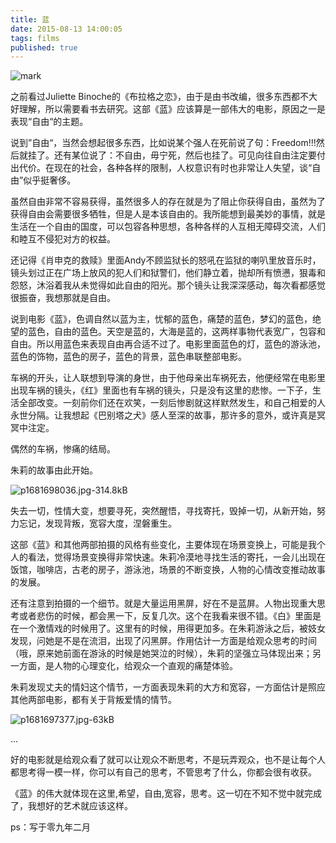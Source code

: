 ```yaml
---
title: 蓝
date: 2015-08-13 14:00:05
tags: films
published: true
---
```


![mark](http://oc1hnrd8p.bkt.clouddn.com/photos/20170227/115342060.jpg)

之前看过Juliette Binoche的《布拉格之恋》，由于是由书改编，很多东西都不大好理解，所以需要看书去研究。这部《蓝》应该算是一部伟大的电影，原因之一是表现“自由“的主题。

说到”自由“，当然会想起很多东西，比如说某个强人在死前说了句：Freedom!!!然后就挂了。还有某位说了：不自由，毋宁死，然后也挂了。可见向往自由注定要付出代价。在现在的社会，各种各样的限制，人权意识有时也非常让人失望，谈“自由”似乎挺奢侈。

虽然自由非常不容易获得，虽然很多人的存在就是为了阻止你获得自由，虽然为了获得自由会需要很多牺牲，但是人是本该自由的。我所能想到最美妙的事情，就是生活在一个自由的国度，可以包容各种思想，各种各样的人互相无障碍交流，人们和睦互不侵犯对方的权益。


<!-- more -->

还记得《肖申克的救赎》里面Andy不顾监狱长的怒吼在监狱的喇叭里放音乐时，镜头划过正在广场上放风的犯人们和狱警们，他们静立着，抛却所有愤懑，狠毒和怨怒，沐浴着我从未觉得如此自由的阳光。那个镜头让我深深感动，每次看都感觉很振奋，我想那就是自由。

说到电影《蓝》，色调自然以蓝为主，忧郁的蓝色，痛楚的蓝色，梦幻的蓝色，绝望的蓝色，自由的蓝色。天空是蓝的，大海是蓝的，这两样事物代表宽广，包容和自由。所以用蓝色来表现自由再合适不过了。电影里面蓝色的灯，蓝色的游泳池，蓝色的饰物，蓝色的房子，蓝色的背景，蓝色串联整部电影。



车祸的开头，让人联想到导演的身世，由于他母亲出车祸死去，他便经常在电影里出现车祸的镜头，《红》里面也有车祸的镜头，只是没有这里的悲惨。一下子，生活全部改变。一刻前你们还在欢笑，一刻后惨剧就这样默然发生，和自己相爱的人永世分隔。让我想起《巴别塔之犬》感人至深的故事，那许多的意外，或许真是冥冥中注定。

偶然的车祸，惨痛的结局。



朱莉的故事由此开始。

![p1681698036.jpg-314.8kB][2]

失去一切，性情大变，想要寻死，突然醒悟，寻找寄托，毁掉一切，从新开始，努力忘记，发现背叛，宽容大度，涅磐重生。

这部《蓝》和其他两部拍摄的风格有些变化，主要体现在场景变换上，可能是我个人的看法，觉得场景变换得非常快速。朱莉冷漠地寻找生活的寄托，一会儿出现在饭馆，咖啡店，古老的房子，游泳池，场景的不断变换，人物的心情改变推动故事的发展。


还有注意到拍摄的一个细节。就是大量运用黑屏，好在不是蓝屏。人物出现重大思考或者悲伤的时候，都会黑一下，反复几次。这个在我看来很不错。《白》里面是在一个激情戏的时候用了。这里有的时候，用得更加多。在朱莉游泳之后，被妓女发现，问她是不是在流泪，出现了闪黑屏。作用估计一方面是给观众思考的时间（哦，原来她前面在游泳的时候是她哭泣的时候），朱莉的坚强立马体现出来；另一方面，是人物的心理变化，给观众一个直观的痛楚体验。

朱莉发现丈夫的情妇这个情节，一方面表现朱莉的大方和宽容，一方面估计是照应其他两部电影，都有关于背叛爱情的情节。

![p1681697377.jpg-63kB][3]

...

好的电影就是给观众看了就可以让观众不断思考，不是玩弄观众，也不是让每个人都思考得一模一样，你可以有自己的思考，不管思考了什么，你都会很有收获。

《蓝》的伟大就体现在这里,希望，自由,宽容，思考。这一切在不知不觉中就完成了，我想好的艺术就应该这样。

  [2]: http://static.zybuluo.com/spikett/fh9i9d0q9u7vi2m54hcd86l0/p1681698036.jpg
  [3]: http://static.zybuluo.com/spikett/w5fdaxl7zpgok1ugytp0fq88/p1681697377.jpg


ps：写于零九年二月
